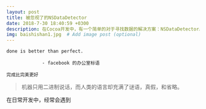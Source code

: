 ```yaml
---
layout: post
title: 被忽视了的NSDataDetector
date: 2018-7-30 18:40:59 +0300
description: 在Cocoa开发中，有一个简单的对于寻找数据的解决方案：NSDataDetector。 # Add post description (optional)
img: baishishan1.jpg  # Add image post (optional)
---
```


    done is better than perfect.

                 - facebook 的办公室标语
                 
    完成比完美更好

>机器只用二进制说话，而人类的语言却充满了谜语，真假，和省略。

在日常开发中，经常会遇到
